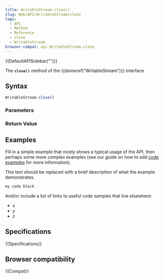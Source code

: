 ```yaml
---
title: WritableStream.close()
slug: Web/API/WritableStream/close
tags:
  - API
  - Method
  - Reference
  - close
  - WritableStream
browser-compat: api.WritableStream.close
---
```

{{DefaultAPISidebar("")}}

The **`close()`** method of the {{domxref("WritableStream")}} interface 

## Syntax

```js
WritableStream.close()
```

### Parameters



### Return Value



## Examples

Fill in a simple example that nicely shows a typical usage of the API, then perhaps some more complex examples (see our guide on how to add [code examples](/en-US/docs/MDN/Contribute/Structures/Code_examples) for more information).

This text should be replaced with a brief description of what the example demonstrates.

```js
my code block
```

And/or include a list of links to useful code samples that live elsewhere:

*   x
*   y
*   z

## Specifications

{{Specifications}}

## Browser compatibility

{{Compat}}

